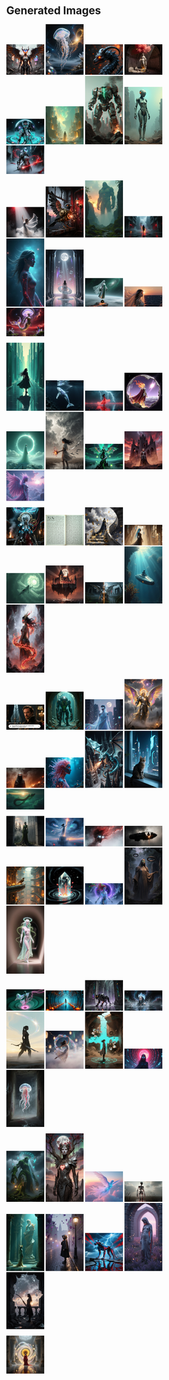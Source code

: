 # Generated Images



<img src="2025_10_28_01.webp" width="100"/> <img src="2025_10_28_02.webp" width="100"/> <img src="2025_10_28_03.webp" width="100"/> <img src="2025_10_28_04.webp" width="100"/> <img src="2025_10_28_05.webp" width="100"/> <img src="2025_10_28_06.webp" width="100"/> <img src="2025_10_28_07.webp" width="100"/> <img src="2025_10_28_08.webp" width="100"/> <img src="2025_10_28_09.webp" width="100"/>

<img src="2025_10_28_10.webp" width="100"/> <img src="2025_10_28_11.webp" width="100"/> <img src="2025_10_28_12.webp" width="100"/> <img src="2025_10_28_13.webp" width="100"/> <img src="2025_10_28_14.webp" width="100"/> <img src="2025_10_28_15.webp" width="100"/> <img src="2025_10_28_16.webp" width="100"/> <img src="2025_10_28_17.webp" width="100"/> <img src="2025_10_28_18.webp" width="100"/>

<img src="2025_10_28_19.webp" width="100"/> <img src="2025_10_28_20.webp" width="100"/> <img src="2025_10_28_21.webp" width="100"/> <img src="2025_10_28_22.webp" width="100"/> <img src="2025_10_28_23.webp" width="100"/> <img src="2025_10_28_24.webp" width="100"/> <img src="2025_10_28_25.webp" width="100"/> <img src="2025_10_28_26.webp" width="100"/> <img src="2025_10_28_27.webp" width="100"/>

<img src="2025_10_28_28.webp" width="100"/> <img src="2025_10_28_29.webp" width="100"/> <img src="2025_10_28_30.webp" width="100"/> <img src="2025_10_28_31.webp" width="100"/> <img src="2025_10_28_32.webp" width="100"/> <img src="2025_10_28_33.webp" width="100"/> <img src="2025_10_28_34.webp" width="100"/> <img src="2025_10_28_35.webp" width="100"/> <img src="2025_10_28_36.webp" width="100"/>

<img src="2025_10_28_37.webp" width="100"/> <img src="2025_10_28_38.webp" width="100"/> <img src="2025_10_28_39.webp" width="100"/> <img src="2025_10_28_40.webp" width="100"/> <img src="2025_10_28_41.webp" width="100"/> <img src="2025_10_28_42.webp" width="100"/> <img src="2025_10_28_43.webp" width="100"/> <img src="2025_10_28_44.webp" width="100"/> <img src="2025_10_28_45.webp" width="100"/>

<img src="2025_10_28_46.webp" width="100"/> <img src="2025_10_28_47.webp" width="100"/> <img src="2025_10_28_48.webp" width="100"/> <img src="2025_10_28_49.webp" width="100"/> <img src="2025_10_28_50.webp" width="100"/> <img src="2025_10_28_51.webp" width="100"/> <img src="2025_10_28_52.webp" width="100"/> <img src="2025_10_28_53.webp" width="100"/> <img src="2025_10_28_54.webp" width="100"/>

<img src="2025_10_28_55.webp" width="100"/> <img src="2025_10_28_56.webp" width="100"/> <img src="2025_10_28_57.webp" width="100"/> <img src="2025_10_28_58.webp" width="100"/> <img src="2025_10_28_59.webp" width="100"/> <img src="2025_10_28_60.webp" width="100"/> <img src="2025_10_28_61.webp" width="100"/> <img src="2025_10_28_62.webp" width="100"/> <img src="2025_10_28_63.webp" width="100"/>

<img src="2025_10_28_64.webp" width="100"/> <img src="2025_10_28_65.webp" width="100"/> <img src="2025_10_28_66.webp" width="100"/> <img src="2025_10_28_67.webp" width="100"/> <img src="2025_10_28_68.webp" width="100"/> <img src="2025_10_28_69.webp" width="100"/> <img src="2025_10_28_70.webp" width="100"/> <img src="2025_10_28_71.webp" width="100"/> <img src="2025_10_28_72.webp" width="100"/>

<img src="2025_10_28_73.webp" width="100"/>
